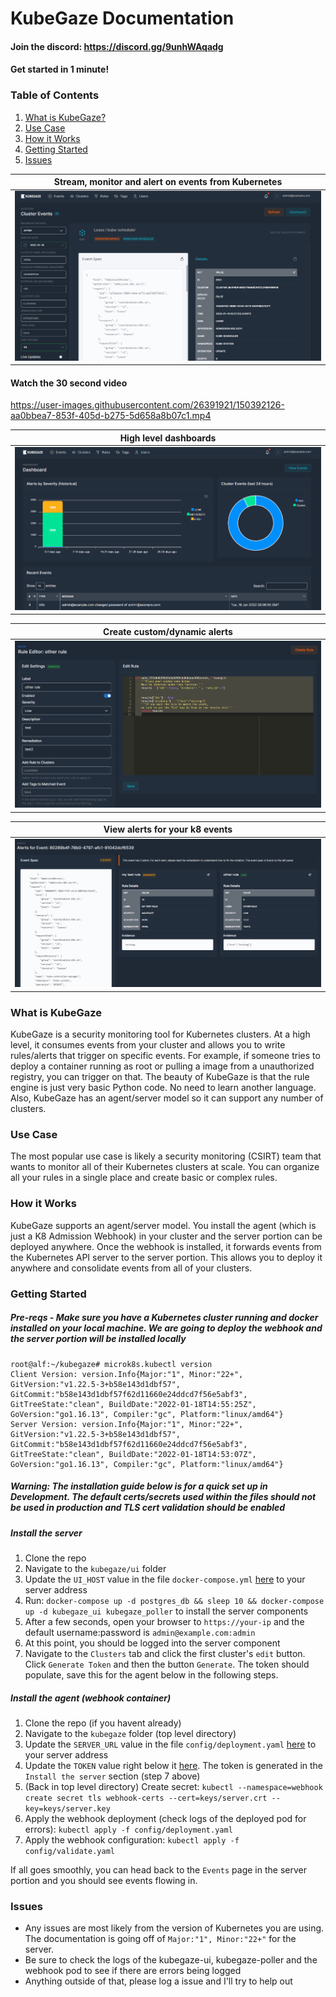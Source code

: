 # KubeGaze Documentation

#### Join the discord: https://discord.gg/9unhWAqadg
#### Get started in 1 minute!

### Table of Contents
1. [What is KubeGaze?](#what-is-kubegaze)
2. [Use Case](#use-case)
3. [How it Works](#how-it-works)
4. [Getting Started](#getting-started)
5. [Issues](#issues)

Stream, monitor and alert on events from Kubernetes          |  
:-------------------------:|
![](https://github.com/bmarsh9/kubegaze/raw/gh-pages/images/kubegaze_2.PNG)  |

#### Watch the 30 second video 
https://user-images.githubusercontent.com/26391921/150392126-aa0bbea7-853f-405d-b275-5d658a8b07c1.mp4


High level dashboards          |  
:-------------------------:|
![](https://github.com/bmarsh9/kubegaze/raw/gh-pages/images/kubegaze_1.PNG)  |

Create custom/dynamic alerts          |  
:-------------------------:|
![](https://github.com/bmarsh9/kubegaze/raw/gh-pages/images/kubegaze_3.PNG)  |

View alerts for your k8 events          |  
:-------------------------:|
![](https://github.com/bmarsh9/kubegaze/raw/gh-pages/images/kubegaze_4.PNG)  |

### What is KubeGaze

KubeGaze is a security monitoring tool for Kubernetes clusters. At a high level, it consumes events from your cluster and allows you to write rules/alerts that trigger on specific events. For example, if someone tries to deploy a container running as root or pulling a image from a unauthorized registry, you can trigger on that. The beauty of KubeGaze is that the rule engine is just very basic Python code. No need to learn another language. Also, KubeGaze has an agent/server model so it can support any number of clusters.

### Use Case

The most popular use case is likely a security monitoring (CSIRT) team that wants to monitor all of their Kubernetes clusters at scale. You can organize all your rules in a single place and create basic or complex rules.

### How it Works

KubeGaze supports an agent/server model. You install the agent (which is just a K8 Admission Webhook) in your cluster and the server portion can be deployed anywhere. Once the webhook is installed, it forwards events from the Kubernetes API server to the server portion. This allows you to deploy it anywhere and consolidate events from all of your clusters.

### Getting Started

##### Pre-reqs - Make sure you have a Kubernetes cluster running and docker installed on your local machine. We are going to deploy the webhook and the server portion will be installed locally

```
root@alf:~/kubegaze# microk8s.kubectl version
Client Version: version.Info{Major:"1", Minor:"22+", GitVersion:"v1.22.5-3+b58e143d1dbf57", GitCommit:"b58e143d1dbf57f62d11660e24ddcd7f56e5abf3", GitTreeState:"clean", BuildDate:"2022-01-18T14:55:25Z", GoVersion:"go1.16.13", Compiler:"gc", Platform:"linux/amd64"}
Server Version: version.Info{Major:"1", Minor:"22+", GitVersion:"v1.22.5-3+b58e143d1dbf57", GitCommit:"b58e143d1dbf57f62d11660e24ddcd7f56e5abf3", GitTreeState:"clean", BuildDate:"2022-01-18T14:53:07Z", GoVersion:"go1.16.13", Compiler:"gc", Platform:"linux/amd64"}
```

##### Warning: The installation guide below is for a quick set up in Development. The default certs/secrets used within the files should not be used in production and TLS cert validation should be enabled 

##### Install the server
1. Clone the repo
2. Navigate to the `kubegaze/ui` folder
3. Update the `UI_HOST` value in the file `docker-compose.yml` [here](https://github.com/bmarsh9/kubegaze/blob/main/ui/docker-compose.yml#L37) to your server address
4. Run: `docker-compose up -d postgres_db && sleep 10 && docker-compose up -d kubegaze_ui kubegaze_poller` to install the server components
5. After a few seconds, open your browser to `https://your-ip` and the default username:password is `admin@example.com:admin`
6. At this point, you should be logged into the server component
7. Navigate to the `Clusters` tab and click the first cluster's `edit` button. Click `Generate Token` and then the button `Generate`. The token should populate, save this for the agent below in the following steps.

##### Install the agent (webhook container)
1. Clone the repo (if you havent already)
2. Navigate to the `kubegaze` folder (top level directory)
3. Update the `SERVER_URL` value in the file `config/deployment.yaml` [here](https://github.com/bmarsh9/kubegaze/blob/main/config/deployment.yaml#L49) to your server address
4. Update the `TOKEN` value right below it [here](https://github.com/bmarsh9/kubegaze/blob/main/config/deployment.yaml#L51). The token is generated in the `Install the server` section (step 7 above)
5. (Back in top level directory) Create secret: `kubectl --namespace=webhook create secret tls webhook-certs --cert=keys/server.crt --key=keys/server.key`
6. Apply the webhook deployment (check logs of the deployed pod for errors): `kubectl apply -f config/deployment.yaml`
7. Apply the webhook configuration: `kubectl apply -f config/validate.yaml`

If all goes smoothly, you can head back to the `Events` page in the server portion and you should see events flowing in.

### Issues

- Any issues are most likely from the version of Kubernetes you are using. The documentation is going off of `Major:"1", Minor:"22+"` for the server. 
- Be sure to check the logs of the kubegaze-ui, kubegaze-poller and the webhook pod to see if there are errors being logged
- Anything outside of that, please log a issue and I'll try to help out
